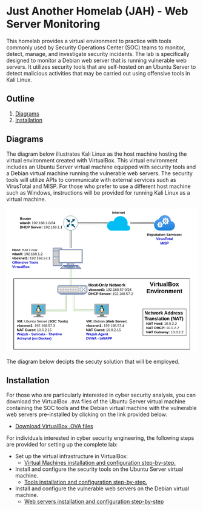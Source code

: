 # Just Another Homelab (JAH) - Web Server Monitoring

This homelab provides a virtual environment to practice with tools commonly used by Security Operations Center (SOC) teams to monitor, detect, manage, and investigate security incidents. The lab is specifically designed to monitor a Debian web server that is running vulnerable web servers. It utilizes security tools that are self-hosted on an Ubuntu Server to detect malicious activities that may be carried out using offensive tools in Kali Linux.

## Outline

1. [Diagrams](#diagram)
2. [Installation](#installation)

## Diagrams

The diagram below illustrates Kali Linux as the host machine hosting the virtual environment created with VirtualBox. This virtual environment includes an Ubuntu Server virtual machine equipped with security tools and a Debian virtual machine running the vulnerable web servers. The security tools will utilize APIs to communicate with external services such as VirusTotal and MISP. For those who prefer to use a different host machine such as Windows, instructions will be provided for running Kali Linux as a virtual machine.

<img src="images/jahws_diagram.png" title="Diagram"/>

The diagram below decipts the secuty solution that will be employed.

## Installation

For those who are particularly interested in cyber security analysis, you can download the VirtualBox `.OVA` files of the Ubuntu Server virtual machine containing the SOC tools and the Debian virtual machine with the vulnerable web servers pre-installed by clicking on the link provided below:

- [Download VirtualBox .OVA files](#)

For individuals interested in cyber security engineering, the following steps are provided for setting up the complete lab:

- Set up the virtual infrastructure in VirtualBox:
	- [Virtual Machines installation and configuration step-by-step.](./docs/jah_ws_vms.md)
- Install and configure the security tools on the Ubuntu Server virtual machine.
	- [Tools installation and configuration step-by-step.](./docs/jah_ws_tools.md)
- Install and configure the vulnerable web servers on the Debian virtual machine.
	- [Web servers installation and configuration step-by-step](#)

